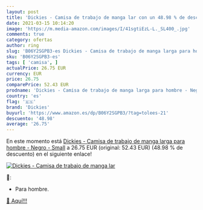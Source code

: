 ```yaml
---
layout: post
title: 'Dickies - Camisa de trabajo de manga lar con un 48.98 % de descuento'
date: 2021-03-15 10:14:20
image: 'https://m.media-amazon.com/images/I/41sgtiEzL-L._SL400_.jpg'
comments: true
category: ofertas
author: ring
slug: 'B06Y2SGPB3-es Dickies - Camisa de trabajo de manga larga para hombre -...'
sku: 'B06Y2SGPB3-es'
tags: [ 'camisa', ]
actualPrice: 26.75 EUR
currency: EUR
price: 26.75
comparePrice: 52.43 EUR
prodname: 'Dickies - Camisa de trabajo de manga larga para hombre - Negro - Small'
country: 'es'
flag: '🇪🇸'
brand: 'Dickies'
buyurl: 'https://www.amazon.es/dp/B06Y2SGPB3/?tag=tolees-21'
descuento: '48.98'
average: '26.75'
---
```


En este momento está [Dickies - Camisa de trabajo de manga larga para hombre - Negro - Small](https://www.amazon.es/dp/B06Y2SGPB3/?tag=tolees-21) a 26.75 EUR (original: 52.43 EUR) (48.98 %  de descuento) en el siguiente enlace!

[![Dickies - Camisa de trabajo de manga lar](https://m.media-amazon.com/images/I/41sgtiEzL-L._SL400_.jpg)](https://www.amazon.es/dp/B06Y2SGPB3/?tag=tolees-21)

🔎:

- Para hombre.

[🛒 Aquí!!!](https://www.amazon.es/dp/B06Y2SGPB3/?tag=tolees-21)
